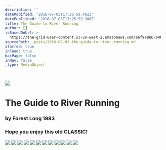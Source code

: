 ```yaml
---
description: ''
dateModified: '2016-07-03T17:25:59.402Z'
datePublished: '2016-07-03T17:25:59.908Z'
title: The Guide to River Running
author: []
isBasedOnUrl: >-
  https://the-grid-user-content.s3-us-west-2.amazonaws.com/e6f9a0e6-b405-4c2d-9679-43774b44cb96.jpg
sourcePath: _posts/2016-07-03-the-guide-to-river-running.md
starred: true
inFeed: true
hasPage: false
inNav: false
_type: MediaObject

---
```

![](https://the-grid-user-content.s3-us-west-2.amazonaws.com/e6f9a0e6-b405-4c2d-9679-43774b44cb96.jpg)

# The Guide to River Running

### by Forest Long 1983

### Hope you enjoy this old CLASSIC!
![](https://the-grid-user-content.s3-us-west-2.amazonaws.com/59ccb9d2-2800-4883-99e1-a11fb14bf3a0.jpg)
![](https://the-grid-user-content.s3-us-west-2.amazonaws.com/5eb973b1-89ae-4a3d-a983-d293799ffc6d.jpg)
![](https://the-grid-user-content.s3-us-west-2.amazonaws.com/8c919afa-d5bf-425e-bb6e-636be87e58e0.jpg)
![](https://the-grid-user-content.s3-us-west-2.amazonaws.com/e81d4c71-7c63-42f7-aea8-a36fa68174f4.jpg)
![](https://the-grid-user-content.s3-us-west-2.amazonaws.com/464730da-48cf-491b-a157-6147ee66cd14.jpg)
![](https://the-grid-user-content.s3-us-west-2.amazonaws.com/840771e4-1819-4e32-b87f-9ae6d2a289a9.jpg)
![](https://the-grid-user-content.s3-us-west-2.amazonaws.com/99101393-d86c-4bf8-8ee5-01e34c38a2b7.jpg)
![](https://the-grid-user-content.s3-us-west-2.amazonaws.com/5bbe00f9-2ab2-4ff9-b7f2-c5b2e15af2c9.jpg)
![](https://the-grid-user-content.s3-us-west-2.amazonaws.com/97fc380c-8be2-4706-b8cc-5a92bddb72ae.jpg)
![](https://the-grid-user-content.s3-us-west-2.amazonaws.com/0040dd81-72db-4a37-a992-be3c1dc8550e.jpg)
![](https://the-grid-user-content.s3-us-west-2.amazonaws.com/7f498ca8-71ea-4c9f-892b-02697ee6bbb0.jpg)
![](https://the-grid-user-content.s3-us-west-2.amazonaws.com/f2e05585-5e8e-40ad-88f4-8fe58b2c35ce.jpg)